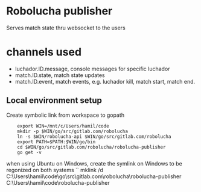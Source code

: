 # Robolucha publisher

Serves match state thru websocket to the users

# channels used 

- luchador.ID.message, console messages for specific luchador
- match.ID.state, match state updates
- match.ID.event, match events, e.g. luchador kill, match start, match end.


## Local environment setup

Create symbolic link from workspace to gopath
```
	export WIN=/mnt/c/Users/hamil/code
	mkdir -p $WIN/go/src/gitlab.com/robolucha
	ln -s $WIN/robolucha-api $WIN/go/src/gitlab.com/robolucha
	export PATH=$PATH:$WIN/go/bin
	cd $WIN/go/src/gitlab.com/robolucha/robolucha-publisher
	go get -v	
```

when using Ubuntu on Windows, create the symlink on Windows to be regonized on both systems
``
mklink /d C:\Users\hamil\code\go\src\gitlab.com\robolucha\robolucha-publisher C:\Users\hamil\code\robolucha-publisher 
```

